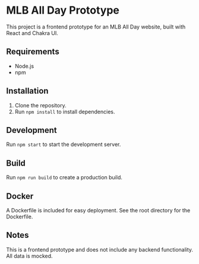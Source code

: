 # MLB All Day Prototype

This project is a frontend prototype for an MLB All Day website, built with React and Chakra UI.

## Requirements

- Node.js
- npm

## Installation

1. Clone the repository.
2. Run `npm install` to install dependencies.

## Development

Run `npm start` to start the development server.

## Build

Run `npm run build` to create a production build.

## Docker

A Dockerfile is included for easy deployment.  See the root directory for the Dockerfile.

## Notes

This is a frontend prototype and does not include any backend functionality. All data is mocked.
